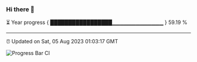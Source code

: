 ### Hi there 👋

⏳ Year progress { █████████████████▁▁▁▁▁▁▁▁▁▁▁▁▁ } 59.19 %

---

⏰ Updated on Sat, 05 Aug 2023 01:03:17 GMT

![Progress Bar CI](https://github.com/JuvenileQ/Progress-Bar-CI/workflows/main/badge.svg)
